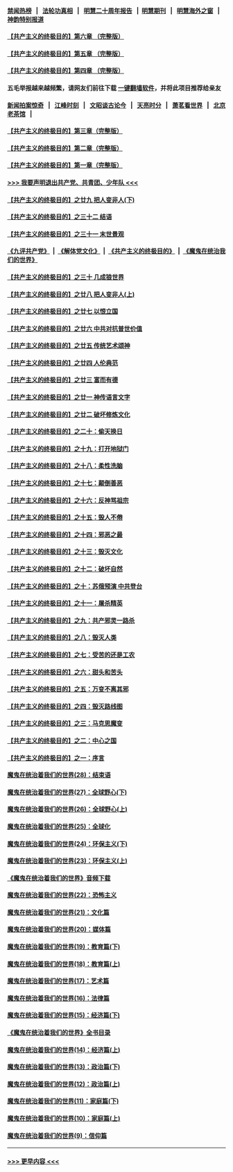 #### [禁闻热榜](热点新闻.md?=0)  &nbsp;&nbsp;|&nbsp;&nbsp; [法轮功真相](https://github.com/gfw-breaker/truth/blob/master/README.md?=0) &nbsp;&nbsp;|&nbsp;&nbsp; [明慧二十周年报告](https://github.com/gfw-breaker/mh-reports/blob/master/README.md?=0) &nbsp;&nbsp;|&nbsp;&nbsp;[明慧期刊](https://github.com/gfw-breaker/mh-qikan) &nbsp;&nbsp;|&nbsp;&nbsp; [明慧海外之窗](https://github.com/gfw-breaker/mh-news/blob/master/README.md?=0) &nbsp;&nbsp;|&nbsp;&nbsp; [神韵特别报道](https://github.com/gfw-breaker/mh-news/blob/master/shenyun.md?=0)
#### [【共产主义的终极目的】第六章 （完整版）](../pages/nsc422/n11428913.md?t=03051203) 
#### [【共产主义的终极目的】第五章 （完整版）](../pages/nsc422/n11428912.md?t=03051203) 
#### [【共产主义的终极目的】第四章 （完整版）](../pages/nsc422/n11428907.md?t=03051203) 
#### 五毛举报越来越频繁，请网友们前往下载 [一键翻墙软件](https://github.com/gfw-breaker/ssr-accounts)，并将此项目推荐给亲友
#### [新闻拍案惊奇](https://github.com/gfw-breaker/banned-news/blob/master/pages/link4.md) &nbsp;&nbsp;|&nbsp;&nbsp; [江峰时刻](https://github.com/gfw-breaker/banned-news/blob/master/pages/link4.md) &nbsp;&nbsp;|&nbsp;&nbsp; [文昭谈古论今](https://github.com/gfw-breaker/banned-news/blob/master/pages/link4.md) &nbsp;&nbsp;|&nbsp;&nbsp; [天亮时分](https://github.com/gfw-breaker/banned-news/blob/master/pages/link4.md) &nbsp;&nbsp;|&nbsp;&nbsp; [萧茗看世界](https://github.com/gfw-breaker/banned-news/blob/master/pages/link4.md) &nbsp;&nbsp;|&nbsp;&nbsp; [北京老茶馆](https://github.com/gfw-breaker/banned-news/blob/master/pages/link4.md) &nbsp;&nbsp;|&nbsp;&nbsp; 
#### [【共产主义的终极目的】第三章（完整版）](../pages/nsc422/n11428848.md?t=03051203) 
#### [【共产主义的终极目的】第二章（完整版）](../pages/nsc422/n11428831.md?t=03051203) 
#### [【共产主义的终极目的】第一章（完整版）](../pages/nsc422/n11417651.md?t=03051203) 
#### [>>> 我要声明退出共产党、共青团、少年队 <<<](https://github.com/begood0513/goodnews/blob/master/quit/letter.md) 
#### [【共产主义的终极目的】之廿九 把人变非人(下)](../pages/nsc422/n11344140.md?t=03051203) 
#### [【共产主义的终极目的】之三十二 结语](../pages/nsc422/n11360535.md?t=03051203) 
#### [【共产主义的终极目的】之三十一 末世景观](../pages/nsc422/n11351129.md?t=03051203) 
#### [《九评共产党》](https://github.com/begood0513/9ping.md/blob/master/README.md) &nbsp;|&nbsp; [《解体党文化》](../../../../jtdwh.md/blob/master/README.md)  &nbsp;|&nbsp; [《共产主义的终极目的》](../../../../gczydzjmd.md/blob/master/README.md) &nbsp;|&nbsp; [《魔鬼在统治我们的世界》](../../../../mgztzwmdsj.md/blob/master/README.md) 
#### [【共产主义的终极目的】之三十 几成狼世界](../pages/nsc422/n11348280.md?t=03051203) 
#### [【共产主义的终极目的】之廿八 把人变非人(上)](../pages/nsc422/n11340492.md?t=03051203) 
#### [【共产主义的终极目的】之廿七 以恨立国](../pages/nsc422/n11336944.md?t=03051203) 
#### [【共产主义的终极目的】之廿六 中共对抗普世价值](../pages/nsc422/n11324785.md?t=03051203) 
#### [【共产主义的终极目的】之廿五 传统艺术颂神](../pages/nsc422/n11296396.md?t=03051203) 
#### [【共产主义的终极目的】之廿四 人伦典范](../pages/nsc422/n11296397.md?t=03051203) 
#### [【共产主义的终极目的】之廿三 富而有德](../pages/nsc422/n11283598.md?t=03051203) 
#### [【共产主义的终极目的】之廿一 神传语言文字](../pages/nsc422/n11263265.md?t=03051203) 
#### [【共产主义的终极目的】之廿二 破坏修炼文化](../pages/nsc422/n11245728.md?t=03051203) 
#### [【共产主义的终极目的】之二十：偷天换日](../pages/nsc422/n11238846.md?t=03051203) 
#### [【共产主义的终极目的】之十九：打开地狱门](../pages/nsc422/n11206376.md?t=03051203) 
#### [【共产主义的终极目的】之十八：柔性洗脑](../pages/nsc422/n11199994.md?t=03051203) 
#### [【共产主义的终极目的】之十七：颠倒善恶](../pages/nsc422/n11179782.md?t=03051203) 
#### [【共产主义的终极目的】之十六：反神骂祖宗](../pages/nsc422/n11166798.md?t=03051203) 
#### [【共产主义的终极目的】之十五：毁人不倦](../pages/nsc422/n11166792.md?t=03051203) 
#### [【共产主义的终极目的】之十四：邪恶之最](../pages/nsc422/n11150249.md?t=03051203) 
#### [【共产主义的终极目的】之十三：毁灭文化](../pages/nsc422/n11135227.md?t=03051203) 
#### [【共产主义的终极目的】之十二：破坏自然](../pages/nsc422/n11135214.md?t=03051203) 
#### [【共产主义的终极目的】之十：苏俄预演 中共登台](../pages/nsc422/n11118424.md?t=03051203) 
#### [【共产主义的终极目的】之十一：屠杀精英](../pages/nsc422/n11118442.md?t=03051203) 
#### [【共产主义的终极目的】之九：共产邪灵一路杀](../pages/nsc422/n11114139.md?t=03051203) 
#### [【共产主义的终极目的】之八：毁灭人类](../pages/nsc422/n11108503.md?t=03051203) 
#### [【共产主义的终极目的】之七：受苦的还是工农](../pages/nsc422/n11101809.md?t=03051203) 
#### [【共产主义的终极目的】之六：甜头和苦头](../pages/nsc422/n11096971.md?t=03051203) 
#### [【共产主义的终极目的】之五：万变不离其邪](../pages/nsc422/n11091285.md?t=03051203) 
#### [【共产主义的终极目的】之四：毁灭路线图](../pages/nsc422/n11086284.md?t=03051203) 
#### [【共产主义的终极目的】之三：马克思魔变](../pages/nsc422/n11061941.md?t=03051203) 
#### [【共产主义的终极目的】之二：中心之国](../pages/nsc422/n11047728.md?t=03051203) 
#### [【共产主义的终极目的】之一：序言](../pages/nsc422/n11086077.md?t=03051203) 
#### [魔鬼在统治着我们的世界(28)：结束语](../pages/nsc422/n10936246.md?t=03051203) 
#### [魔鬼在统治着我们的世界(27)：全球野心(下)](../pages/nsc422/n10928319.md?t=03051203) 
#### [魔鬼在统治着我们的世界(26)：全球野心(上)](../pages/nsc422/n10900318.md?t=03051203) 
#### [魔鬼在统治着我们的世界(25)：全球化](../pages/nsc422/n10788205.md?t=03051203) 
#### [魔鬼在统治着我们的世界(24)：环保主义(下)](../pages/nsc422/n10695307.md?t=03051203) 
#### [魔鬼在统治着我们的世界(23)：环保主义(上)](../pages/nsc422/n10688613.md?t=03051203) 
#### [《魔鬼在统治着我们的世界》音频下载](../pages/nsc422/n10635553.md?t=03051203) 
#### [魔鬼在统治着我们的世界(22)：恐怖主义](../pages/nsc422/n10614727.md?t=03051203) 
#### [魔鬼在统治着我们的世界(21)：文化篇](../pages/nsc422/n10597706.md?t=03051203) 
#### [魔鬼在统治着我们的世界(20)：媒体篇](../pages/nsc422/n10586579.md?t=03051203) 
#### [魔鬼在统治着我们的世界(19)：教育篇(下)](../pages/nsc422/n10564808.md?t=03051203) 
#### [魔鬼在统治着我们的世界(18)：教育篇(上)](../pages/nsc422/n10526970.md?t=03051203) 
#### [魔鬼在统治着我们的世界(17)：艺术篇](../pages/nsc422/n10499093.md?t=03051203) 
#### [魔鬼在统治着我们的世界(16)：法律篇](../pages/nsc422/n10485969.md?t=03051203) 
#### [魔鬼在统治着我们的世界(15)：经济篇(下)](../pages/nsc422/n10469975.md?t=03051203) 
#### [《魔鬼在统治着我们的世界》全书目录](../pages/nsc422/n10464261.md?t=03051203) 
#### [魔鬼在统治着我们的世界(14)：经济篇(上)](../pages/nsc422/n10457370.md?t=03051203) 
#### [魔鬼在统治着我们的世界(13)：政治篇(下)](../pages/nsc422/n10448270.md?t=03051203) 
#### [魔鬼在统治着我们的世界(12)：政治篇(上)](../pages/nsc422/n10444576.md?t=03051203) 
#### [魔鬼在统治着我们的世界(11)：家庭篇(下)](../pages/nsc422/n10440961.md?t=03051203) 
#### [魔鬼在统治着我们的世界(10)：家庭篇(上)](../pages/nsc422/n10435448.md?t=03051203) 
#### [魔鬼在统治着我们的世界(9)：信仰篇](../pages/nsc422/n10432159.md?t=03051203) 

----
#### [ >>> 更早内容 <<< ](../indexes/nsc422-earlier.md)
